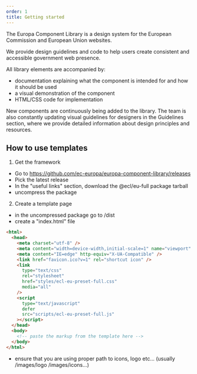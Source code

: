 ```yaml
---
order: 1
title: Getting started
---
```


The Europa Component Library is a design system for the European Commission and European Union websites.

We provide design guidelines and code to help users create consistent and accessible government web presence.

All library elements are accompanied by:

- documentation explaining what the component is intended for and how it should be used
- a visual demonstration of the component
- HTML/CSS code for implementation

New components are continuously being added to the library. The team is also constantly updating visual guidelines for designers in the Guidelines section, where we provide detailed information about design principles and resources.

## How to use templates

1. Get the framework

- Go to https://github.com/ec-europa/europa-component-library/releases
- Pick the latest release
- In the "useful links" section, download the @ecl/eu-full package tarball
- uncompress the package

2. Create a template page

- in the uncompressed package go to /dist
- create a "index.html" file

```html
<html>
  <head>
    <meta charset="utf-8" />
    <meta content="width=device-width,initial-scale=1" name="viewport" />
    <meta content="IE=edge" http-equiv="X-UA-Compatible" />
    <link href="favicon.ico?v=1" rel="shortcut icon" />
    <link
      type="text/css"
      rel="stylesheet"
      href="styles/ecl-eu-preset-full.css"
      media="all"
    />
    <script
      type="text/javascript"
      defer
      src="scripts/ecl-eu-preset-full.js"
    ></script>
  </head>
  <body>
    <!-- paste the markup from the template here -->
  </body>
</html>
```

- ensure that you are using proper path to icons, logo etc... (usually /images/logo /images/icons...)
